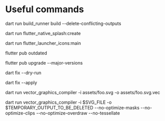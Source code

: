 # Useful commands

<!-- Build Run to Generate From Json and To Json -->
dart run build_runner build --delete-conflicting-outputs

<!-- Generate Splash Icons  -->
dart run flutter_native_splash:create

<!-- Flutter Launcher Icons  -->
dart run flutter_launcher_icons:main

<!-- Show outdated packages -->
flutter pub outdated

<!-- Upgrade packages -->
flutter pub upgrade --major-versions

<!-- See full list of available changes -->
dart fix --dry-run

<!-- Fix Problem:notifications -->
dart fix --apply

<!-- Compile and optimize SVG -->
dart run vector_graphics_compiler -i assets/foo.svg -o assets/foo.svg.vec

<!-- Check SVG Compatibility -->
dart run vector_graphics_compiler -i $SVG_FILE -o $TEMPORARY_OUTPUT_TO_BE_DELETED --no-optimize-masks --no-optimize-clips --no-optimize-overdraw --no-tessellate
